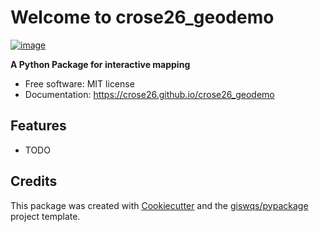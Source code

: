 # Welcome to crose26_geodemo


[![image](https://img.shields.io/pypi/v/crose26_geodemo.svg)](https://pypi.python.org/pypi/crose26_geodemo)


**A Python Package for interactive mapping**


-   Free software: MIT license
-   Documentation: <https://crose26.github.io/crose26_geodemo>
    

## Features

-   TODO

## Credits

This package was created with [Cookiecutter](https://github.com/cookiecutter/cookiecutter) and the [giswqs/pypackage](https://github.com/giswqs/pypackage) project template.
